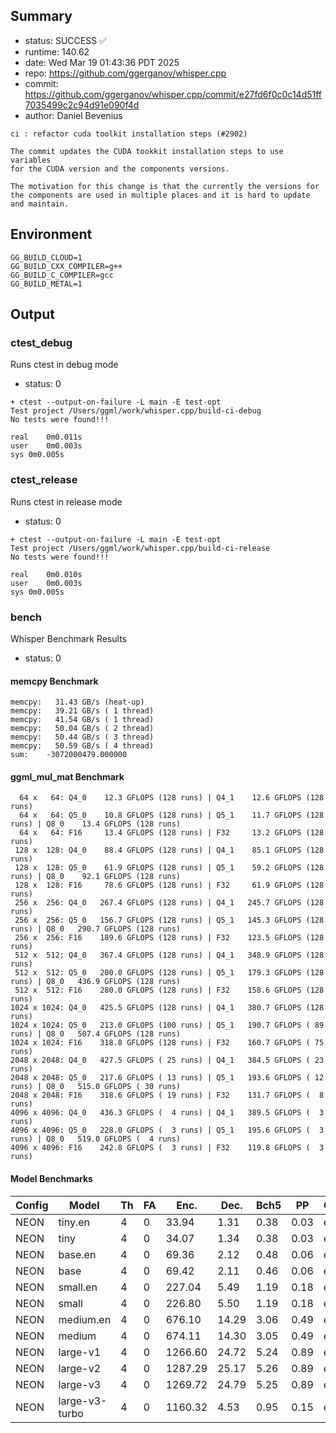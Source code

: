 ## Summary

- status:  SUCCESS ✅
- runtime: 140.62
- date:    Wed Mar 19 01:43:36 PDT 2025
- repo:    https://github.com/ggerganov/whisper.cpp
- commit:  https://github.com/ggerganov/whisper.cpp/commit/e27fd6f0c0c14d51ff7035499c2c94d91e090f4d
- author:  Daniel Bevenius
```
ci : refactor cuda toolkit installation steps (#2902)

The commit updates the CUDA tookkit installation steps to use variables
for the CUDA version and the components versions.

The motivation for this change is that the currently the versions for
the components are used in multiple places and it is hard to update
and maintain.
```

## Environment

```
GG_BUILD_CLOUD=1
GG_BUILD_CXX_COMPILER=g++
GG_BUILD_C_COMPILER=gcc
GG_BUILD_METAL=1
```

## Output

### ctest_debug

Runs ctest in debug mode
- status: 0
```
+ ctest --output-on-failure -L main -E test-opt
Test project /Users/ggml/work/whisper.cpp/build-ci-debug
No tests were found!!!

real	0m0.011s
user	0m0.003s
sys	0m0.005s
```
### ctest_release

Runs ctest in release mode
- status: 0
```
+ ctest --output-on-failure -L main -E test-opt
Test project /Users/ggml/work/whisper.cpp/build-ci-release
No tests were found!!!

real	0m0.010s
user	0m0.003s
sys	0m0.005s
```
### bench

Whisper Benchmark Results
- status: 0
#### memcpy Benchmark

```
memcpy:   31.43 GB/s (heat-up)
memcpy:   39.21 GB/s ( 1 thread)
memcpy:   41.54 GB/s ( 1 thread)
memcpy:   50.04 GB/s ( 2 thread)
memcpy:   50.44 GB/s ( 3 thread)
memcpy:   50.59 GB/s ( 4 thread)
sum:    -3072000479.000000
```

#### ggml_mul_mat Benchmark

```
  64 x   64: Q4_0    12.3 GFLOPS (128 runs) | Q4_1    12.6 GFLOPS (128 runs)
  64 x   64: Q5_0    10.8 GFLOPS (128 runs) | Q5_1    11.7 GFLOPS (128 runs) | Q8_0    13.4 GFLOPS (128 runs)
  64 x   64: F16     13.4 GFLOPS (128 runs) | F32     13.2 GFLOPS (128 runs)
 128 x  128: Q4_0    88.4 GFLOPS (128 runs) | Q4_1    85.1 GFLOPS (128 runs)
 128 x  128: Q5_0    61.9 GFLOPS (128 runs) | Q5_1    59.2 GFLOPS (128 runs) | Q8_0    92.1 GFLOPS (128 runs)
 128 x  128: F16     78.6 GFLOPS (128 runs) | F32     61.9 GFLOPS (128 runs)
 256 x  256: Q4_0   267.4 GFLOPS (128 runs) | Q4_1   245.7 GFLOPS (128 runs)
 256 x  256: Q5_0   156.7 GFLOPS (128 runs) | Q5_1   145.3 GFLOPS (128 runs) | Q8_0   290.7 GFLOPS (128 runs)
 256 x  256: F16    189.6 GFLOPS (128 runs) | F32    123.5 GFLOPS (128 runs)
 512 x  512: Q4_0   367.4 GFLOPS (128 runs) | Q4_1   348.9 GFLOPS (128 runs)
 512 x  512: Q5_0   200.0 GFLOPS (128 runs) | Q5_1   179.3 GFLOPS (128 runs) | Q8_0   436.9 GFLOPS (128 runs)
 512 x  512: F16    280.0 GFLOPS (128 runs) | F32    158.6 GFLOPS (128 runs)
1024 x 1024: Q4_0   425.5 GFLOPS (128 runs) | Q4_1   380.7 GFLOPS (128 runs)
1024 x 1024: Q5_0   213.0 GFLOPS (100 runs) | Q5_1   190.7 GFLOPS ( 89 runs) | Q8_0   507.4 GFLOPS (128 runs)
1024 x 1024: F16    318.8 GFLOPS (128 runs) | F32    160.7 GFLOPS ( 75 runs)
2048 x 2048: Q4_0   427.5 GFLOPS ( 25 runs) | Q4_1   384.5 GFLOPS ( 23 runs)
2048 x 2048: Q5_0   217.6 GFLOPS ( 13 runs) | Q5_1   193.6 GFLOPS ( 12 runs) | Q8_0   515.0 GFLOPS ( 30 runs)
2048 x 2048: F16    318.6 GFLOPS ( 19 runs) | F32    131.7 GFLOPS (  8 runs)
4096 x 4096: Q4_0   436.3 GFLOPS (  4 runs) | Q4_1   389.5 GFLOPS (  3 runs)
4096 x 4096: Q5_0   228.0 GFLOPS (  3 runs) | Q5_1   195.6 GFLOPS (  3 runs) | Q8_0   519.0 GFLOPS (  4 runs)
4096 x 4096: F16    242.8 GFLOPS (  3 runs) | F32    119.8 GFLOPS (  3 runs)
```

#### Model Benchmarks

|           Config |         Model |  Th |  FA |    Enc. |    Dec. |    Bch5 |      PP |  Commit |
|              --- |           --- | --- | --- |     --- |     --- |     --- |     --- |     --- |
|             NEON |       tiny.en |   4 |   0 |   33.94 |    1.31 |    0.38 |    0.03 | e27fd6f |
|             NEON |          tiny |   4 |   0 |   34.07 |    1.34 |    0.38 |    0.03 | e27fd6f |
|             NEON |       base.en |   4 |   0 |   69.36 |    2.12 |    0.48 |    0.06 | e27fd6f |
|             NEON |          base |   4 |   0 |   69.42 |    2.11 |    0.46 |    0.06 | e27fd6f |
|             NEON |      small.en |   4 |   0 |  227.04 |    5.49 |    1.19 |    0.18 | e27fd6f |
|             NEON |         small |   4 |   0 |  226.80 |    5.50 |    1.19 |    0.18 | e27fd6f |
|             NEON |     medium.en |   4 |   0 |  676.10 |   14.29 |    3.06 |    0.49 | e27fd6f |
|             NEON |        medium |   4 |   0 |  674.11 |   14.30 |    3.05 |    0.49 | e27fd6f |
|             NEON |      large-v1 |   4 |   0 | 1266.60 |   24.72 |    5.24 |    0.89 | e27fd6f |
|             NEON |      large-v2 |   4 |   0 | 1287.29 |   25.17 |    5.26 |    0.89 | e27fd6f |
|             NEON |      large-v3 |   4 |   0 | 1269.72 |   24.79 |    5.25 |    0.89 | e27fd6f |
|             NEON | large-v3-turbo |   4 |   0 | 1160.32 |    4.53 |    0.95 |    0.15 | e27fd6f |


